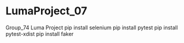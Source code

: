 # LumaProject_07
Group_74 Luma Project
pip install selenium
pip install pytest
pip install pytest-xdist
pip install faker
